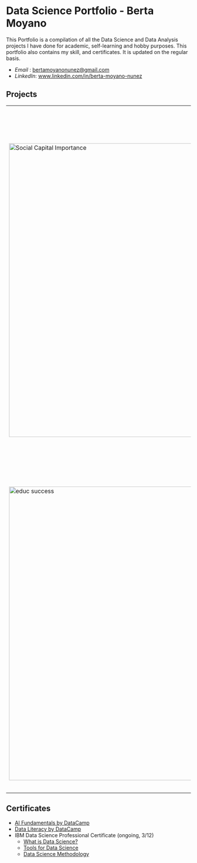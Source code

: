 # Data Science Portfolio - Berta Moyano
This Portfolio is a compilation of all the Data Science and Data Analysis projects I have done for academic, self-learning and hobby purposes. This portfolio also contains my skill, and certificates. It is updated on the regular basis.

- *Email* : bertamoyanonunez@gmail.com
- *LinkedIn*: www.linkedin.com/in/berta-moyano-nunez

## Projects
<table style="border-collapse: collapse; width: 100%; border: none;">
  <tr>
    <td style="border: none; width: 150px;">
      <img src="https://github.com/user-attachments/assets/0d3cda12-2926-47c5-a9b6-098ee435fdde" alt="Social Capital Importance" width="800">
    </td>
    <td style="border: none;">
      <h4><a href="https://github.com/bertamoyano/DataScience_Projects/tree/345b5f01f69b6d9bdb114f4fcf906758c77e4bf6/ML_UnsupervisedLearning_AcademicSuccess" target="_blank">Analysis of Academic Success and Dropout in University Students (Catalan)</a></h4>
      <p>This study examines academic success and dropout rates among university students by using advanced statistical methods and unsupervised learning methods to identify subpopulations and specific profiles within the data. Exploratory Data Analysis (EDA) was conducted to understand initial patterns, followed by clustering techniques, Principal Component Analysis (PCA), Multiple Correspondence Analysis (MCA) and Linear Discriminant Analysis (LDA) were employed to explore and characterize these patterns.</p>
    </td>
  </tr>
 <tr>
    <td style="border: none; width: 150px;">
      <img src="https://github.com/user-attachments/assets/4d7fdf75-3238-40d3-a30c-0978cad4b225" alt="educ success" width="800">
    </td>
    <td style="border: none;">
      <h4><a href="https://github.com/bertamoyano/DataScience_Projects/tree/345b5f01f69b6d9bdb114f4fcf906758c77e4bf6/DA_Multilevel_SocialCapitalAndHappiness" target="_blank">Social Capital and Individual Happiness: A Multilevel Approach)</a></h4>
      <p>This study investigates the link between social capital and individual happiness in Europe using multilevel analysis on data from 42,151 individuals across 23 countries (2012-2018). The findings reveal that social trust, institutional trust, and informal social interactions significantly impact happiness, while national-level social capital indicators have little effect in the short term. This study is conducted in R using data analytics tools and statistical methods. </p>
    </td>
  </tr>
</table>

## Certificates
- [AI Fundamentals by DataCamp](https://github.com/bertamoyano/DataScience_Projects/blob/777a7335cfdabaaed2bee0591f4ba108bc42f2c3/Certificates/AIfundamentals_DataCamp.pdf)
- [Data Literacy by DataCamp](https://github.com/bertamoyano/DataScience_Projects/blob/777a7335cfdabaaed2bee0591f4ba108bc42f2c3/Certificates/DataLiteracy_DataCamp.pdf)
- IBM Data Science Professional Certificate (ongoing, 3/12)
  * [What is Data Science?](https://github.com/bertamoyano/DataScience_Projects/blob/777a7335cfdabaaed2bee0591f4ba108bc42f2c3/Certificates/DataScienceOrientation_IBM.pdf)
  * [Tools for Data Science](https://github.com/bertamoyano/DataScience_Projects/blob/777a7335cfdabaaed2bee0591f4ba108bc42f2c3/Certificates/DataScienceTools_IBM.pdf)
  * [Data Science Methodology](https://github.com/bertamoyano/DataScience_Projects/blob/777a7335cfdabaaed2bee0591f4ba108bc42f2c3/Certificates/DataScienceMethodology_IBM.pdf)
